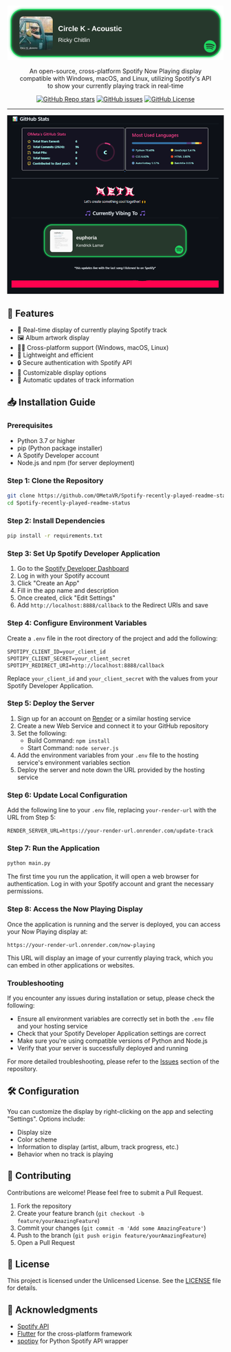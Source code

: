 <div align="center">
  <img width="600" src="images/banner.png" alt="Spotify Now Playing Logo">

An open-source, cross-platform Spotify Now Playing display<br />
compatible with Windows, macOS, and Linux, utilizing Spotify's API<br />
to show your currently playing track in real-time

<a href="https://github.com/OMetaVR/Spotify-recently-played-readme-status/stargazers"><img src="https://img.shields.io/github/stars/OMetaVR/Spotify-recently-played-readme-status?style=flat-square" alt="GitHub Repo stars"></a>
<a href="https://github.com/OMetaVR/Spotify-recently-played-readme-status/issues"><img src="https://img.shields.io/github/issues/OMetaVR/Spotify-recently-played-readme-status?style=flat-square" alt="GitHub issues"></a>
<a href="https://github.com/OMetaVR/Spotify-recently-played-readme-status/LICENSE"><img src="https://img.shields.io/github/license/OMetaVR/Spotify-recently-played-readme-status?style=flat-square" alt="GitHub License"></a>

---

![Spotify Now Playing Desktop](images/screenshot.png)

</div>

## 🌟 Features

- 🎵 Real-time display of currently playing Spotify track
- 🖼️ Album artwork display
- 👨‍💻 Cross-platform support (Windows, macOS, Linux)
- 🚀 Lightweight and efficient
- 🔒 Secure authentication with Spotify API
- 🎨 Customizable display options
- 🔄 Automatic updates of track information

## 📥 Installation Guide

### Prerequisites

- Python 3.7 or higher
- pip (Python package installer)
- A Spotify Developer account
- Node.js and npm (for server deployment)

### Step 1: Clone the Repository

```bash
git clone https://github.com/OMetaVR/Spotify-recently-played-readme-status.git
cd Spotify-recently-played-readme-status
```

### Step 2: Install Dependencies

```bash
pip install -r requirements.txt
```

### Step 3: Set Up Spotify Developer Application

1. Go to the [Spotify Developer Dashboard](https://developer.spotify.com/dashboard/)
2. Log in with your Spotify account
3. Click "Create an App"
4. Fill in the app name and description
5. Once created, click "Edit Settings"
6. Add `http://localhost:8888/callback` to the Redirect URIs and save

### Step 4: Configure Environment Variables

Create a `.env` file in the root directory of the project and add the following:

```
SPOTIPY_CLIENT_ID=your_client_id
SPOTIPY_CLIENT_SECRET=your_client_secret
SPOTIPY_REDIRECT_URI=http://localhost:8888/callback
```

Replace `your_client_id` and `your_client_secret` with the values from your Spotify Developer Application.

### Step 5: Deploy the Server

1. Sign up for an account on [Render](https://render.com/) or a similar hosting service
2. Create a new Web Service and connect it to your GitHub repository
3. Set the following:
   - Build Command: `npm install`
   - Start Command: `node server.js`
4. Add the environment variables from your `.env` file to the hosting service's environment variables section
5. Deploy the server and note down the URL provided by the hosting service

### Step 6: Update Local Configuration

Add the following line to your `.env` file, replacing `your-render-url` with the URL from Step 5:

```
RENDER_SERVER_URL=https://your-render-url.onrender.com/update-track
```

### Step 7: Run the Application

```bash
python main.py
```

The first time you run the application, it will open a web browser for authentication. Log in with your Spotify account and grant the necessary permissions.

### Step 8: Access the Now Playing Display

Once the application is running and the server is deployed, you can access your Now Playing display at:

```
https://your-render-url.onrender.com/now-playing
```

This URL will display an image of your currently playing track, which you can embed in other applications or websites.

### Troubleshooting

If you encounter any issues during installation or setup, please check the following:

- Ensure all environment variables are correctly set in both the `.env` file and your hosting service
- Check that your Spotify Developer Application settings are correct
- Make sure you're using compatible versions of Python and Node.js
- Verify that your server is successfully deployed and running

For more detailed troubleshooting, please refer to the [Issues](https://github.com/OMetaVR/Spotify-recently-played-readme-status/issues) section of the repository.

## 🛠️ Configuration

You can customize the display by right-clicking on the app and selecting "Settings". Options include:

- Display size
- Color scheme
- Information to display (artist, album, track progress, etc.)
- Behavior when no track is playing

## 🤝 Contributing

Contributions are welcome! Please feel free to submit a Pull Request.

1. Fork the repository
2. Create your feature branch (`git checkout -b feature/yourAmazingFeature`)
3. Commit your changes (`git commit -m 'Add some AmazingFeature'`)
4. Push to the branch (`git push origin feature/yourAmazingFeature`)
5. Open a Pull Request

## 📄 License

This project is licensed under the Unlicensed License. See the [LICENSE](LICENSE) file for details.

## 🙏 Acknowledgments

- [Spotify API](https://developer.spotify.com/documentation/web-api)
- [Flutter](https://flutter.dev) for the cross-platform framework
- [spotipy](https://github.com/plamere/spotipy) for Python Spotify API wrapper
